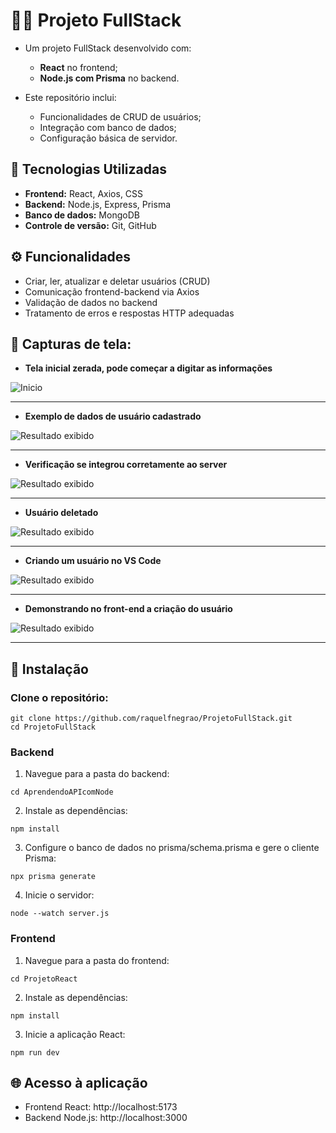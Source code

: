 # ​👩‍💻 Projeto FullStack

- Um projeto FullStack desenvolvido com:
  - **React** no frontend;
  - **Node.js com Prisma** no backend.

- Este repositório inclui:
  - Funcionalidades de CRUD de usuários;
  - Integração com banco de dados;
  - Configuração básica de servidor.

##  🔧  Tecnologias Utilizadas

- **Frontend:** React, Axios, CSS
- **Backend:** Node.js, Express, Prisma
- **Banco de dados:** MongoDB
- **Controle de versão:** Git, GitHub

## ⚙️ Funcionalidades

- Criar, ler, atualizar e deletar usuários (CRUD)
- Comunicação frontend-backend via Axios
- Validação de dados no backend
- Tratamento de erros e respostas HTTP adequadas

##  📁  Capturas de tela:

- **Tela inicial zerada, pode começar a digitar as informações** 

![Inicio](captura%20de%20tela/Captura%20de%20tela1.png)

---

- **Exemplo de dados de usuário cadastrado** 

![Resultado exibido](captura%20de%20tela/Captura%20de%20tela2.png)

---

- **Verificação se integrou corretamente ao server** 

![Resultado exibido](captura%20de%20tela/Captura%20de%20tela3.png)

---

- **Usuário deletado** 

![Resultado exibido](captura%20de%20tela/Captura%20de%20tela4.png)

---

- **Criando um usuário no VS Code** 

![Resultado exibido](captura%20de%20tela/Captura%20de%20tela5.png)

---

- **Demonstrando no front-end a criação do usuário** 

![Resultado exibido](captura%20de%20tela/Captura%20de%20tela6.png)

---

## 🚀 Instalação

### Clone o repositório:
   ```
   git clone https://github.com/raquelfnegrao/ProjetoFullStack.git
   cd ProjetoFullStack
   ```

### Backend

1. Navegue para a pasta do backend:
```
cd AprendendoAPIcomNode
```
2. Instale as dependências:
```
npm install
```
3. Configure o banco de dados no prisma/schema.prisma e gere o cliente Prisma:
```
npx prisma generate
```
4. Inicie o servidor:
```
node --watch server.js
```
### Frontend

1. Navegue para a pasta do frontend:

```
cd ProjetoReact
```
2. Instale as dependências:
```
npm install
```
3. Inicie a aplicação React:
```
npm run dev
```

## 🌐 Acesso à aplicação

- Frontend React: http://localhost:5173
- Backend Node.js: http://localhost:3000
